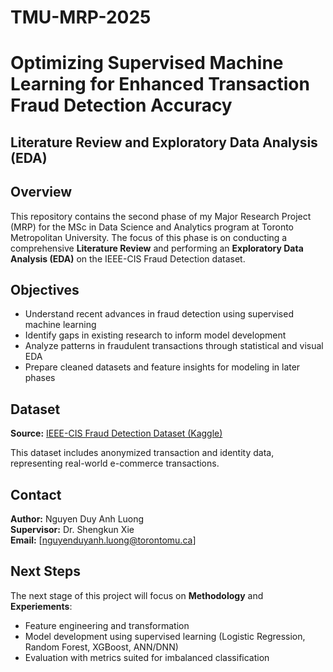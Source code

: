 # TMU-MRP-2025
# Optimizing Supervised Machine Learning for Enhanced Transaction Fraud Detection Accuracy
## Literature Review and Exploratory Data Analysis (EDA)
## Overview

This repository contains the second phase of my Major Research Project (MRP) for the MSc in Data Science and Analytics program at Toronto Metropolitan University. The focus of this phase is on conducting a comprehensive **Literature Review** and performing an **Exploratory Data Analysis (EDA)** on the IEEE-CIS Fraud Detection dataset.

## Objectives

- Understand recent advances in fraud detection using supervised machine learning
- Identify gaps in existing research to inform model development
- Analyze patterns in fraudulent transactions through statistical and visual EDA
- Prepare cleaned datasets and feature insights for modeling in later phases

## Dataset

**Source:** [IEEE-CIS Fraud Detection Dataset (Kaggle)](https://www.kaggle.com/competitions/ieee-fraud-detection/data)

This dataset includes anonymized transaction and identity data, representing real-world e-commerce transactions.

## Contact

**Author:** Nguyen Duy Anh Luong  
**Supervisor:** Dr. Shengkun Xie  
**Email:** [nguyenduyanh.luong@torontomu.ca]

## Next Steps

The next stage of this project will focus on **Methodology** and **Experiements**:
- Feature engineering and transformation
- Model development using supervised learning (Logistic Regression, Random Forest, XGBoost, ANN/DNN)
- Evaluation with metrics suited for imbalanced classification
